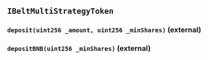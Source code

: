 ## `IBeltMultiStrategyToken`






### `deposit(uint256 _amount, uint256 _minShares)` (external)





### `depositBNB(uint256 _minShares)` (external)






